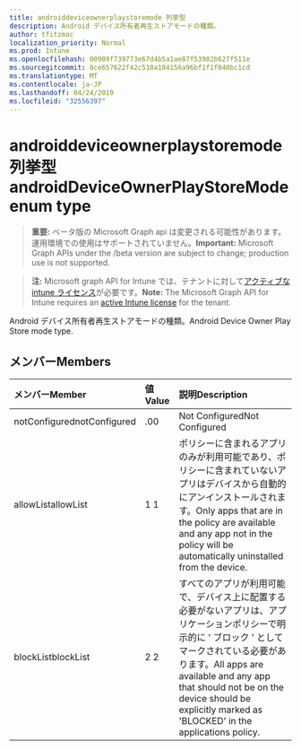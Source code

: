 ```yaml
---
title: androiddeviceownerplaystoremode 列挙型
description: Android デバイス所有者再生ストアモードの種類。
author: tfitzmac
localization_priority: Normal
ms.prod: Intune
ms.openlocfilehash: 00909f739773e67d4b5a1ae87f53982b627f511e
ms.sourcegitcommit: 0ce657622f42c510a104156a96bf1f1f040bc1cd
ms.translationtype: MT
ms.contentlocale: ja-JP
ms.lasthandoff: 04/24/2019
ms.locfileid: "32556397"
---
```

# <a name="androiddeviceownerplaystoremode-enum-type"></a><span data-ttu-id="97396-103">androiddeviceownerplaystoremode 列挙型</span><span class="sxs-lookup"><span data-stu-id="97396-103">androidDeviceOwnerPlayStoreMode enum type</span></span>

> <span data-ttu-id="97396-104">**重要:** ベータ版の Microsoft Graph api は変更される可能性があります。運用環境での使用はサポートされていません。</span><span class="sxs-lookup"><span data-stu-id="97396-104">**Important:** Microsoft Graph APIs under the /beta version are subject to change; production use is not supported.</span></span>

> <span data-ttu-id="97396-105">**注:** Microsoft graph API for Intune では、テナントに対して[アクティブな intune ライセンス](https://go.microsoft.com/fwlink/?linkid=839381)が必要です。</span><span class="sxs-lookup"><span data-stu-id="97396-105">**Note:** The Microsoft Graph API for Intune requires an [active Intune license](https://go.microsoft.com/fwlink/?linkid=839381) for the tenant.</span></span>

<span data-ttu-id="97396-106">Android デバイス所有者再生ストアモードの種類。</span><span class="sxs-lookup"><span data-stu-id="97396-106">Android Device Owner Play Store mode type.</span></span>

## <a name="members"></a><span data-ttu-id="97396-107">メンバー</span><span class="sxs-lookup"><span data-stu-id="97396-107">Members</span></span>
|<span data-ttu-id="97396-108">メンバー</span><span class="sxs-lookup"><span data-stu-id="97396-108">Member</span></span>|<span data-ttu-id="97396-109">値</span><span class="sxs-lookup"><span data-stu-id="97396-109">Value</span></span>|<span data-ttu-id="97396-110">説明</span><span class="sxs-lookup"><span data-stu-id="97396-110">Description</span></span>|
|:---|:---|:---|
|<span data-ttu-id="97396-111">notConfigured</span><span class="sxs-lookup"><span data-stu-id="97396-111">notConfigured</span></span>|<span data-ttu-id="97396-112">.0</span><span class="sxs-lookup"><span data-stu-id="97396-112">0</span></span>|<span data-ttu-id="97396-113">Not Configured</span><span class="sxs-lookup"><span data-stu-id="97396-113">Not Configured</span></span>|
|<span data-ttu-id="97396-114">allowList</span><span class="sxs-lookup"><span data-stu-id="97396-114">allowList</span></span>|<span data-ttu-id="97396-115">1 </span><span class="sxs-lookup"><span data-stu-id="97396-115">1</span></span>|<span data-ttu-id="97396-116">ポリシーに含まれるアプリのみが利用可能であり、ポリシーに含まれていないアプリはデバイスから自動的にアンインストールされます。</span><span class="sxs-lookup"><span data-stu-id="97396-116">Only apps that are in the policy are available and any app not in the policy will be automatically uninstalled from the device.</span></span>|
|<span data-ttu-id="97396-117">blockList</span><span class="sxs-lookup"><span data-stu-id="97396-117">blockList</span></span>|<span data-ttu-id="97396-118">2 </span><span class="sxs-lookup"><span data-stu-id="97396-118">2</span></span>|<span data-ttu-id="97396-119">すべてのアプリが利用可能で、デバイス上に配置する必要がないアプリは、アプリケーションポリシーで明示的に ' ブロック ' としてマークされている必要があります。</span><span class="sxs-lookup"><span data-stu-id="97396-119">All apps are available and any app that should not be on the device should be explicitly marked as 'BLOCKED' in the applications policy.</span></span>|





